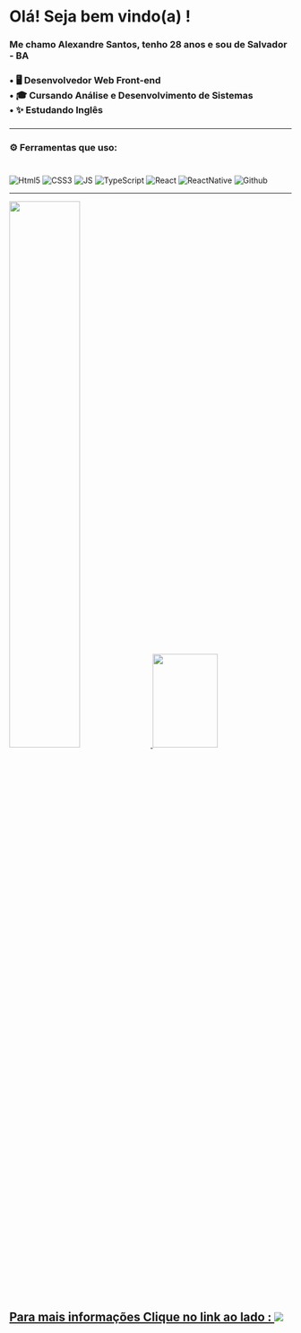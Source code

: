 <h1 align="left">Olá! Seja bem vindo(a) !</h2>

###

<h3 align="left">Me chamo Alexandre Santos, tenho 28 anos e sou de Salvador - BA</h3>

###

<h3 align="left">•  🖥️ Desenvolvedor Web Front-end<br>•  🎓 Cursando Análise e Desenvolvimento de Sistemas<br>•  ✨ Estudando Inglês</h3>

###
 <hr>
<h3 align="left">⚙️ Ferramentas que uso: </h3> 

###
<div style="display: inline_block"><br>
<img aling="center" alt= "Html5" src="https://img.shields.io/badge/HTML5-E34F26?style=for-the-badge&logo=html5&logoColor=white">
<img aling="center" alt= "CSS3" src="https://img.shields.io/badge/CSS3-1572B6?style=for-the-badge&logo=css3&logoColor=white">
<img aling="center" alt= "JS" src="https://img.shields.io/badge/JavaScript-323330?style=for-the-badge&logo=javascript&logoColor=F7DF1E">
<img aling="center" alt= "TypeScript" src="https://img.shields.io/badge/TypeScript-007ACC?style=for-the-badge&logo=typescript&logoColor=white">
<img aling="center" alt= "React " src="https://img.shields.io/badge/React-20232A?style=for-the-badge&logo=react&logoColor=61DAFB">
<img aling="center" alt= "ReactNative" src="https://img.shields.io/badge/React_Native-20232A?style=for-the-badge&logo=react&logoColor=61DAFB">
<img aling="center" alt= "Github" src="https://img.shields.io/badge/GitHub-100000?style=for-the-badge&logo=github&logoColor=white">

<hr>
    
<div>
  <a href="https://github.com/AleMFS">
  <img width='50%' height="auto" src="https://github-readme-stats.vercel.app/api?username=AleMFS&show_icons=true&theme=radical&include_all_commits=true&count_private=true"/>
  <img width='48%' height="167px" src="https://github-readme-stats.vercel.app/api/top-langs/?username=AleMFS&layout=compact&langs_count=7&theme=radical"/>
</div>

### <h2> Para mais informações Clique no link ao lado : <a href="https://www.linkedin.com/in/alexandremfs/"><img src="https://img.shields.io/badge/LinkedIn-0077B5?style=for-the-badge&logo=linkedin&logoColor=white"> </a>

